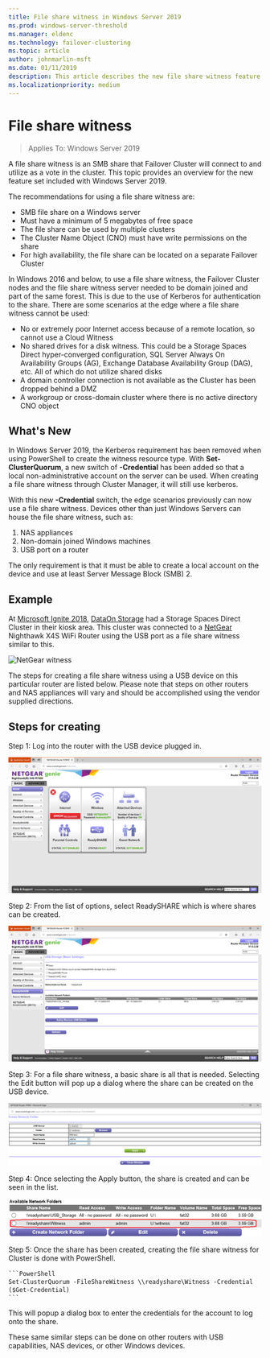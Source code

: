 ```yaml
---
title: File share witness in Windows Server 2019
ms.prod: windows-server-threshold
ms.manager: eldenc
ms.technology: failover-clustering
ms.topic: article
author: johnmarlin-msft
ms.date: 01/11/2019
description: This article describes the new file share witness feature in Windows Server 2019
ms.localizationpriority: medium
---
```

# File share witness

> Applies To: Windows Server 2019

A file share witness is an SMB share that Failover Cluster will connect to and utilize as a vote in the cluster. This topic provides an overview for the new feature set included with Windows Server 2019.

The recommendations for using a file share witness are:

- SMB file share on a Windows server
- Must have a minimum of 5 megabytes of free space
- The file share can be used by multiple clusters
- The Cluster Name Object (CNO) must have write permissions on the share
- For high availability, the file share can be located on a separate Failover Cluster

In Windows 2016 and below, to use a file share witness, the Failover Cluster nodes and the file share witness server needed to be domain joined and part of the same forest.  This is due to the use of Kerberos for authentication to the share.  There are some scenarios at the edge where a file share witness cannot be used:

- No or extremely poor Internet access because of a remote location, so cannot use a Cloud Witness
- No shared drives for a disk witness. This could be a Storage Spaces Direct hyper-converged configuration, SQL Server Always On Availability Groups (AG), Exchange Database Availability Group (DAG), etc.  All of which do not utilize shared disks
- A domain controller connection is not available as the Cluster has been dropped behind a DMZ
- A workgroup or cross-domain cluster where there is no active directory CNO object

## What's New

In Windows Server 2019, the Kerberos requirement has been removed when using PowerShell to create the witness resource type.  With **Set-ClusterQuorum**, a new switch of **-Credential** has been added so that a local non-administrative account on the server can be used.  When creating a file share witness through Cluster Manager, it will still use kerberos.

With this new **-Credential** switch, the edge scenarios previously can now use a file share witness.  Devices other than just Windows Servers can house the file share witness, such as:

1.	NAS appliances
2.	Non-domain joined Windows machines
3.	USB port on a router

The only requirement is that it must be able to create a local account on the device and use at least Server Message Block (SMB) 2.

## Example

At [Microsoft Ignite 2018](https://azure.microsoft.com/en-us/ignite/), [DataOn Storage](http://www.dataonstorage.com/) had a Storage Spaces Direct Cluster in their kiosk area.  This cluster was connected to a [NetGear](https://www.netgear.com) Nighthawk X4S WiFi Router using the USB port as a file share witness similar to this.

![NetGear witness](media\File-Share-Witness\FSW1.png)

The steps for creating a file share witness using a USB device on this particular router are listed below.  Please note that steps on other routers and NAS appliances will vary and should be accomplished using the vendor supplied directions.

## Steps for creating

Step 1: Log into the router with the USB device plugged in.

![NetGear Interface](media\File-Share-Witness\FSW2.png)

Step 2: From the list of options, select ReadySHARE which is where shares can be created.

![NetGear ReadySHARE](media\File-Share-Witness\FSW3.png)

Step 3: For a file share witness, a basic share is all that is needed.  Selecting the Edit button will pop up a dialog where the share can be created on the USB device.

![NetGear Share Interface](media\File-Share-Witness\FSW4.png)

Step 4: Once selecting the Apply button, the share is created and can be seen in the list.

![NetGear Shares](media\File-Share-Witness\FSW5.png)

Step 5: Once the share has been created, creating the file share witness for Cluster is done with PowerShell.

    ```PowerShell
    Set-ClusterQuorum -FileShareWitness \\readyshare\Witness -Credential ($Get-Credential)
    ```

This will popup a dialog box to enter the credentials for the account to log onto the share.

These same similar steps can be done on other routers with USB capabilities, NAS devices, or other Windows devices.
